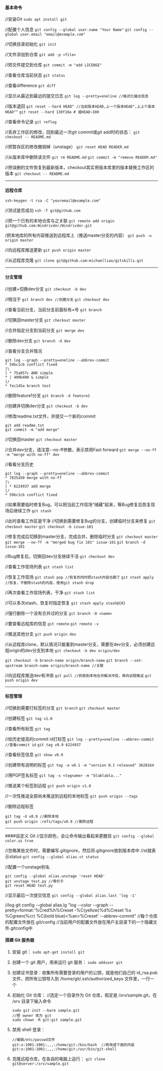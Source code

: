 #### 基本命令
//安装Git 
```sudo apt install git```

//配置个人信息 
```git config --global user.name "Your Name"```
```git config --global user.email "email@example.com"```

//切换目录初始化 
```git init``` 

//文件添加到仓库 
```git add -p <file>``` 

//把文件提交到仓库 
```git commit -m "add LICENSE"```

//查看仓库当前状态 
```git status``` 

//查看difference 
```git diff```

//显示从最近到最远的提交日志 
```git log --pretty=oneline //格式化输出信息``` 

//版本退回 
```git reset --hard HEAD^ //当前版本HEAD,上一个版本HEAD^,上上个版本HEAD^^``` 
```git reset --hard 130f10a # 或HEAD~100``` 

//查看命令记录 
```git reflog``` 

//丢弃工作区的修改，回到最近一次git commit或git add时的状态：
```git checkout -- README.md``` 

//把暂存区的修改撤销掉（unstage） 
```git reset HEAD READER.md``` 

//从版本库中删除该文件 
```git rm README.md``` 
```git commit -m "remove READER.md"``` 

//把误删的文件恢复到最新版本，checkout其实用版本库里的版本替换工作区的版本
```git checkout -- README.md```

---

#### 远程仓库
```ssh-keygen -t rsa -C "youremail@example.com"```

//测试是否成功
```ssh -T git@github.com```

//把一个已有的本地仓库与之关联 
```git remote add origin git@github.com:Windrivder/Windrivder.git```

/把本地库的所有内容推送到远程库上（推送master分支的内容） 
```git push -u origin master```

//向远程库推送更新 
```git push origin master``` 

//从远程库克隆 
```git clone git@github.com:michaelliao/gitskills.git``` 

---

#### 分支管理
//创建+切换dev分支 
```git checkout -b dev```

//相当于
```git branch dev //创建分支``` 
```git checkout dev```

//查看当前分支，当前分支前面标有×号 
```git branch``` 

//切换回master分支 
```git checkout master``` 

//合并指定分支到当前分支 
```git merge dev``` 

//删除dev分支 
```git branch -d dev```

//查看分支合并情况 
```
git log --graph --pretty=oneline --abbrev-commit 
* 59bc1cb conflict fixed 
|\
| * 75a857c AND simple
* | 400b400 & simple
|/ 
* fec145a branch test
``` 

//删除feature1分支 
```git branch -d feature1``` 

//创建并切换dev分支 
```git checkout -b dev``` 

//修改readme.txt文件，并提交一个新的commit 
```
git add readme.txt
git commit -m "add merge"
``` 

//切换回master 
```git checkout master``` 

//合并dev分支，请注意--no-ff参数，表示禁用Fast forward 
```git merge --no-ff -m "merge with no-ff" dev``` 

//看看分支历史 
```
git log --graph --pretty=oneline --abbrev-commit 
* 7825a50 merge with no-ff 
|\ 
| * 6224937 add merge 
|/
* 59bc1cb conflict fixed
``` 

//如果需要临时修复Bug，可以把当前工作现场“储藏”起来，等Bug修复后恢复现场后继续工作 
```git stash``` 

//此时查看工作区是干净 
//切换到需要修复Bug的分支，创建临时分支来修复 
```git checkout master``` 
```git checkout -b issue-101```

//修复完成后切换到master分支，完成合并，删除临时分支 
```git checkout master``` 
```git merge --no-ff -m "merged bug fix 101" issue-101``` 
```git branch -d issue-101``` 

//Bug修复后，切换回dev分支继续干活 
```git checkout dev``` 

//查看工作现场列表 
```git stash list```

//恢复工作现场 
```git stash pop //恢复的同时把stash内容也删了``` 
```git stash apply //恢复，不删除stash的内容，使用git stash drop``` 

//再次查看工作现场列表，干净 
```git stash list``` 

//可以多次stash，恢复时指定恢复 
```git stash apply stash@{0}``` 

//强行删除一个没有合并过的分支 
```git branch -D <name>``` 

//要查看远程库的信息 
```git remote``` 
```git remote -v``` 

//推送其他分支 
```git push origin dev``` 

//从远程库clone，默认情况只能看到master分支，需要在dev分支，必须创建远程origin的dev分支到本地 
```git checkout -b dev origin/dev``` 

```git checkout -b branch-name origin/branch-name``` 
```git branch --set-upstream branch-name origin/branch-name //关联``` 

//向远程库推送dev有冲突 
```git pull //抓取到本地合并解决冲突，再向远程推送``` 
```git push origin dev``` 

---

#### 标签管理
//切换到需要打标签的分支 
```git branch``` 
```git checkout master``` 

//创建标签 
```git tag v1.0```

//查看所有标签 
```git tag``` 

//给历史提高的commit id打标签 
```git log --pretty=oneline --abbrev-commit //查看commit id``` 
```git tag v0.9 6224937``` 

//查看标签信息 
```git show v0.9``` 

//创建带有说明的标签 
```git tag -a v0.1 -m "version 0.1 released" 3628164```

//用PGP签名标签 
```git tag -s <tagname> -m "blablabla..."``` 

//推送某个标签到远程 
```git push origin v1.0``` 

//一次性推送全部尚未推送到远程的本地标签 
```git push origin --tags```

//删除远程标签 
```
git tag -d v0.9 //删除本地
git push origin :refs/tags/v0.9 //删除远程
``` 

---

####自定义 Git
//显示颜色，会让命令输出看起来更醒目 
```git config --global color.ui true``` 

//忽略某些文件时，需要编写.gitignore，然后将.gitignore放到版本库中 
//st就表示status 
```git config --global alias.st status``` 

//配置一个unstage别名 
```
git config --global alias.unstage 'reset HEAD' 
git unstage test.py //等价于 
git reset HEAD test.py 
```

//显示最后一次提交信息 
```git config --global alias.last 'log -1'``` 

//log 
git config --global alias.lg "log --color --graph --pretty=format:'%Cred%h%Creset -%C(yellow)%d%Creset %s %Cgreen(%cr) %C(bold blue)<%an>%Creset' --abbrev-commit"
//每个仓库的配置文件放在.git/config 
//当前用户的配置文件放在用户主目录下的一个隐藏文件.gitconfig中 

#### 搭建 Git 服务器
1. 安装 git：
```sudo apt-get install git```

2. 创建一个 git 用户，用来运行 git 服务：
    ```sudo adduser git```

3. 创建证书登录：收集所有需要登录的用户的公钥，就是他们自己的 id_rsa.pub 文件，把所有公钥导入到 /home/git/.ssh/authorized_keys 文件里，一行一个

4. 初始化 Git 仓库：
//选定一个目录作为 Git 仓库，假定是 /srv/sample.git，在 /srv 目录下输入命令
    ```
    sudo git init --bare sample.git 
    //把 owner 改为 git 
    sudo chown -R git:git sample.git
    ```

5. 禁用 shell 登录：
    ```
    //编辑/etc/passwd文件 
    git:x:1001:1001:,,,:/home/git:/bin/bash  //修改成下面的内容 
    git:x:1001:1001:,,,:/home/git:/usr/bin/git-shell
    ```

6. 克隆远程仓库，在各自的电脑上运行：
    ```git clone git@server:/srv/sample.git```